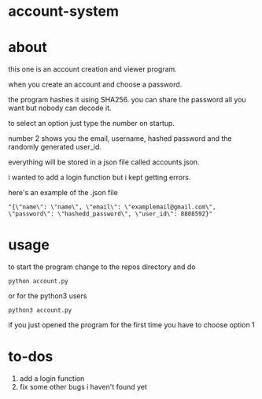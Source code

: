 # account-system
# about 
this one is an account creation and viewer program.

 when you create an account and choose a password.
 
 the program hashes it using SHA256.
 you can share the password all you want but nobody can decode it.
 
to select an option just type the number on startup.

number 2 shows you the email, username, hashed password and the randomly generated user_id.

everything will be stored in a json file called accounts.json.

i wanted to add a login function but i kept getting errors.

here's an example of the .json file
```
"{\"name\": \"name\", \"email\": \"examplemail@gmail.com\", \"password\": \"hashedd_password\", \"user_id\": 8808592}"
```

# usage

to start the program change to the repos directory and do
```
python account.py
```
or for the python3 users
```
python3 account.py
```

if you just opened the program for the first time you have to choose option 1

# to-dos
1. add a login function
2. fix some other bugs i haven't found yet
